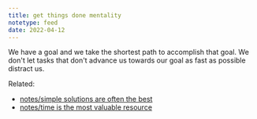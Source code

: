 ```yaml
---
title: get things done mentality
notetype: feed
date: 2022-04-12
---
```


We have a goal and we take the shortest path to accomplish that goal. We don't let tasks that don't advance us towards our goal as fast as possible distract us.

Related: 

* [notes/simple solutions are often the best](simple%20solutions%20are%20often%20the%20best.md)
* [notes/time is the most valuable resource](time%20is%20the%20most%20valuable%20resource.md)

